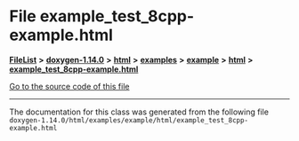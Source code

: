 

# File example\_test\_8cpp-example.html



[**FileList**](files.md) **>** [**doxygen-1.14.0**](dir_9d5bad020669189c90cda983471be5d0.md) **>** [**html**](dir_05d1fd8a7cdd04f638f8b23196de02e2.md) **>** [**examples**](dir_aa52e73a32d193037813a53dcfe817b6.md) **>** [**example**](dir_f967122ff4a9e60bb66f9132d49c42b1.md) **>** [**html**](dir_2df48ef1a7d9f8042cfea19bdbe50aea.md) **>** [**example\_test\_8cpp-example.html**](example__test__8cpp-example_8html.md)

[Go to the source code of this file](example__test__8cpp-example_8html_source.md)





































































------------------------------
The documentation for this class was generated from the following file `doxygen-1.14.0/html/examples/example/html/example_test_8cpp-example.html`

